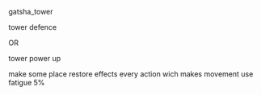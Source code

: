 gatsha_tower


tower defence 

OR

tower power up





make some place restore effects
every action wich makes movement use fatigue    5%